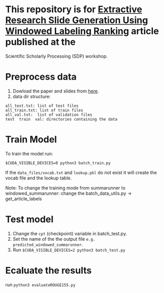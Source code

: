 # This repository is for [Extractive Research Slide Generation Using Windowed Labeling Ranking](https://www.aclweb.org/anthology/2021.sdp-1.11/) article published at the
Scientific Scholarly Processing (SDP) workshop.
# Preprocess data
1. Dowload the paper and slides from [here](https://drive.google.com/file/d/1xYHXYoQBa7DJVrq0ePly58ioq2EmmVG8/view).
2. data dir structure:
```  
all_test.txt: list of test files
all_train.txt: list of train files
all_val.txt:  list of validation files
test  train  val: directories containing the data
```

# Train Model
To train the model run:

```$CUDA_VISIBLE_DEVICES=0 python3 batch_train.py ```

If the ```data_files/vocab.txt``` and ```lookup.pkl``` do not exist it will 
create the vocab file and the lookup table. 

Note: To change the training mode from summarunner to windowed_summarunner:
change the batch_data_utils.py -> get_article_labels

# Test model

1. Change the ```cpt``` (checkpoint) variable in batch_test.py.
2. Set the name of the the output
file ```e.g. predicted_windowed_summarunner```.
3. Run
```$CUDA_VISIBLE_DEVICES=2 python3 batch_test.py```

# Ecaluate the results
run ```python3 evaluateROUGE155.py```